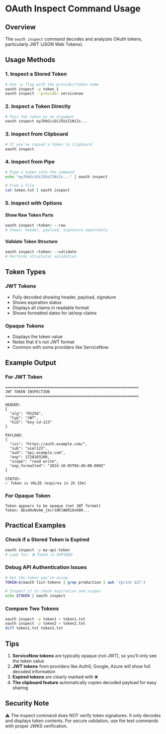 # OAuth Inspect Command Usage

## Overview

The `oauth inspect` command decodes and analyzes OAuth tokens, particularly JWT (JSON Web Tokens).

## Usage Methods

### 1. Inspect a Stored Token

```bash
# Use -p flag with the provider/token name
oauth inspect -p token_1
oauth inspect --provider servicenow
```

### 2. Inspect a Token Directly

```bash
# Pass the token as an argument
oauth inspect eyJhbGciOiJSUzI1NiIs...
```

### 3. Inspect from Clipboard

```bash
# If you've copied a token to clipboard
oauth inspect
```

### 4. Inspect from Pipe

```bash
# Pipe a token into the command
echo "eyJhbGciOiJSUzI1NiIs..." | oauth inspect

# From a file
cat token.txt | oauth inspect
```

### 5. Inspect with Options

#### Show Raw Token Parts

```bash
oauth inspect <token> --raw
# Shows: header, payload, signature separately
```

#### Validate Token Structure

```bash
oauth inspect <token> --validate
# Performs structural validation
```

## Token Types

### JWT Tokens

- Fully decoded showing header, payload, signature
- Shows expiration status
- Displays all claims in readable format
- Shows formatted dates for iat/exp claims

### Opaque Tokens

- Displays the token value
- Notes that it's not JWT format
- Common with some providers like ServiceNow

## Example Output

### For JWT Token

```plain
============================================================
JWT TOKEN INSPECTION
============================================================

HEADER:
{
  "alg": "RS256",
  "typ": "JWT",
  "kid": "key-id-123"
}

PAYLOAD:
{
  "iss": "https://auth.example.com/",
  "sub": "user123",
  "aud": "api.example.com",
  "exp": 1728103200,
  "scope": "read write",
  "exp_formatted": "2024-10-05T04:40:00.000Z"
}

STATUS:
✅ Token is VALID (expires in 2h 15m)
```

### For Opaque Token

```plain
Token appears to be opaque (not JWT format)
Token: QExdHvNvbm_jkcr3dKlWUR16nO8R...
```

## Practical Examples

### Check if a Stored Token is Expired

```bash
oauth inspect -p my-api-token
# Look for: ❌ Token is EXPIRED
```

### Debug API Authentication Issues

```bash
# Get the token you're using
TOKEN=$(oauth list-tokens | grep production | awk '{print $2}')

# Inspect it to check expiration and scopes
echo $TOKEN | oauth inspect
```

### Compare Two Tokens

```bash
oauth inspect -p token1 > token1.txt
oauth inspect -p token2 > token2.txt
diff token1.txt token2.txt
```

## Tips

1. **ServiceNow tokens** are typically opaque (not JWT), so you'll only see the token value
2. **JWT tokens** from providers like Auth0, Google, Azure will show full decoded information
3. **Expired tokens** are clearly marked with ❌
4. **The clipboard feature** automatically copies decoded payload for easy sharing

## Security Note

⚠️ The inspect command does NOT verify token signatures. It only decodes and displays token contents. For secure validation, use the test commands with proper JWKS verification.
